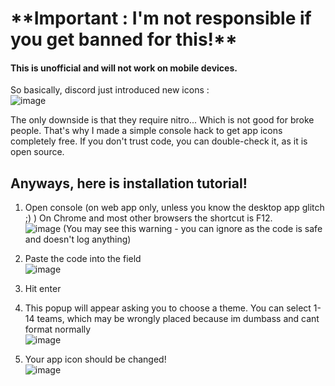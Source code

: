 <h1>**Important : I'm not responsible if you get banned for this!**</h1>
<h4>This is unofficial and will not work on mobile devices.</h4>


So basically, discord just introduced new icons : <br>
![image](https://github.com/genuinenormalman/discord-app-icon-hack/assets/148365793/54f2bb43-619b-4e52-86b1-bbc438b151bf)


The only downside is that they require nitro... Which is not good for broke people.
That's why I made a simple console hack to get app icons completely free.
If you don't trust code, you can double-check it, as it is open source.

<h2>Anyways, here is installation tutorial!</h2>

1. Open console (on web app only, unless you know the desktop app glitch ;) )
   On Chrome and most other browsers the shortcut is F12. <br> ![image](https://github.com/genuinenormalman/discord-app-icon-hack/assets/148365793/dc25d33a-1b8c-4a77-8016-b6fc460262b5)
(You may see this warning - you can ignore as the code is safe and doesn't log anything)



2. Paste the code into the field <br> ![image](https://github.com/genuinenormalman/discord-app-icon-hack/assets/148365793/3f1724e7-47e6-4017-861e-374f4276b589)


3. Hit enter

4. This popup will appear asking you to choose a theme. You can select 1-14 teams, which may be wrongly placed because im dumbass and cant format normally <br> ![image](https://github.com/genuinenormalman/discord-app-icon-hack/assets/148365793/74cea4d6-ef6c-4952-ba00-8a4c9e839413)

5. Your app icon should be changed! <br> ![image](https://github.com/genuinenormalman/discord-app-icon-hack/assets/148365793/fb854bb0-45c6-473a-979d-8c0ca944302c)


